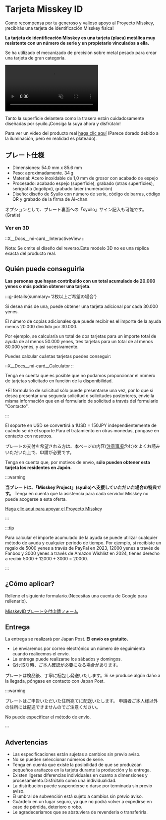 # Tarjeta Misskey ID

Como recompensa por tu generoso y valioso apoyo al Proyecto Misskey, ¡recibirás una tarjeta de identificación Misskey física!

**La tarjeta de identificación Misskey es una tarjeta (placa) metálica muy resistente con un número de serie y un propietario vinculados a ella.**

Se ha utilizado el mecanizado de precisión sobre metal pesado para crear una tarjeta de gran categoría.

<video src="/video/mi-id-card-teaser.mp4" muted autoplay loop></video>

Tanto la superficie delantera como la trasera están cuidadosamente diseñadas por syuilo.¡Consiga la suya ahora y disfrútalo!

Para ver un vídeo del producto real [haga clic aquí](https://www.youtube.com/shorts/AdzzwxEa-WE) (Parece dorado debido a la iluminación, pero en realidad es plateado).

## プレート仕様

- Dimensiones: 54.0 mm x 85.6 mm
- Peso: aproximadamente. 34 g
- Material: Acero inoxidable de 1,0 mm de grosor con acabado de espejo
- Procesado: acabado espejo (superficie), grabado (otras superficies), serigrafía (logotipo), grabado láser (numeración)
- Diseño: diseño de Syuilo  con número de serie, código de barras, código QR y grabado de la firma de Ai-chan.

オプションとして、プレート裏面への「syuilo」サイン記入も可能です。(Gratis)

### Ver en 3D

::X__Docs__mi-card__InteractiveView
::

Nota: Se omite el diseño del reverso.Este modelo 3D no es una réplica exacta del producto real.

## Quién puede conseguirla

**Las personas que hayan contribuido con un total acumulado de 20.000 yenes o más podrán obtener una tarjeta.**

:::g-details{summary='2枚以上ご希望の場合'}

Si desea más de una, puede obtener una tarjeta adicional por cada 30.000 yenes.

El número de copias adicionales que puede recibir es el importe de la ayuda menos 20.000 dividido por 30.000.

Por ejemplo, se calcularía un total de dos tarjetas para un importe total de ayuda de al menos 50.000 yenes, tres tarjetas para un total de al menos 80.000 yenes, y así sucesivamente.

Puedes calcular cuántas tarjetas puedes conseguir:

::X__Docs__mi-card__Calculator
::

Tenga en cuenta que es posible que no podamos proporcionar el número de tarjetas solicitado en función de la disponibilidad.

\*El formulario de solicitud sólo puede presentarse una vez, por lo que si desea presentar una segunda solicitud o solicitudes posteriores, envíe la misma información que en el formulario de solicitud a través del formulario "Contacto".

:::

El soporte en USD se convertirá a 1USD = 150JPY independientemente de cuándo se dé el soporte.Para el tratamiento en otras monedas, póngase en contacto con nosotros.

プレートの交付を希望される方は、本ページの内容([注意事項](#注意事項)含む)をよくお読みいただいた上で、申請が必要です。

Tenga en cuenta que, por motivos de envío, **sólo pueden obtener esta tarjeta los residentes en Japón.**

:::warning

**当プレートは、「Misskey Project」(syuilo)へ支援していただいた場合の特典です。**
Tenga en cuenta que la asistencia para cada servidor Misskey no puede acogerse a esta oferta.

[Haga clic aquí para apoyar el Proyecto Misskey](/docs/donate/)

:::

:::tip

Para calcular el importe acumulado de la ayuda se puede utilizar cualquier método de ayuda y cualquier periodo de tiempo.
Por ejemplo, si recibiste un regalo de 5000 yenes a través de PayPal en 2023, 12000 yenes a través de Fanbox y 3000 yenes a través de Amazon Wishlist en 2024, tienes derecho a recibir 5000 + 12000 + 3000 = 20000.

:::

## ¿Cómo aplicar?

Rellene el siguiente formulario.(Necesitas una cuenta de Google para rellenarlo).

[MisskeyIDプレート交付申請フォーム](https://forms.gle/3EcRw21nUcGqGVk68)

## Entrega

La entrega se realizará por Japan Post. **El envío es gratuito.**

- Le enviaremos por correo electrónico un número de seguimiento cuando realicemos el envío.
- La entrega puede realizarse los sábados y domingos.
- 受け取り時、ご本人確認が必要になる場合があります。

プレートは検品後、丁寧に梱包し発送いたします。Si se produce algún daño a la llegada, póngase en contacto con Japan Post.

:::warning

プレートはご申告いただいた住所宛てに配送いたします。
申請者ご本人様以外の住所には配送できませんのでご注意ください。

No puede especificar el método de envío.

:::

## Advertencias

- Las especificaciones están sujetas a cambios sin previo aviso.
- No se pueden seleccionar números de serie.
- Tenga en cuenta que existe la posibilidad de que se produzcan pequeños arañazos en la tarjeta durante la producción y la entrega.
- Existen ligeras diferencias individuales en cuanto a dimensiones y procesamiento.Disfrútalo como una individualidad.
- La distribución puede suspenderse o darse por terminada sin previo aviso.
- El umbral de subvención está sujeto a cambios sin previo aviso.
- Guárdelo en un lugar seguro, ya que no podrá volver a expedirse en caso de pérdida, deterioro o robo.
- Le agradeceríamos que se abstuviera de revenderla o transferirla.
